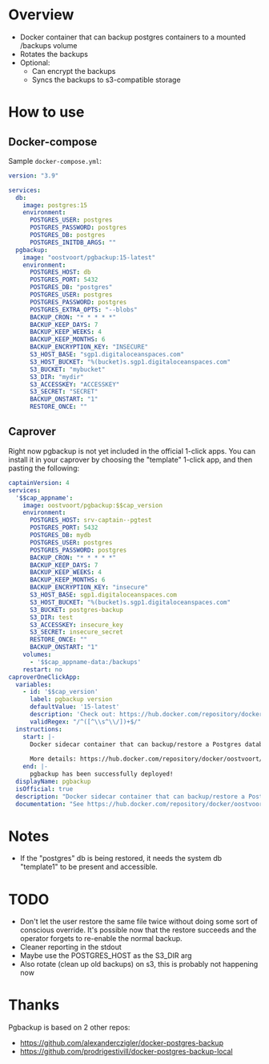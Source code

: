 # Overview
- Docker container that can backup postgres containers to a mounted /backups volume
- Rotates the backups
- Optional:
  - Can encrypt the backups
  - Syncs the backups to s3-compatible storage

# How to use
## Docker-compose
Sample `docker-compose.yml`: 
```yaml
version: "3.9"

services:
  db:
    image: postgres:15
    environment:
      POSTGRES_USER: postgres
      POSTGRES_PASSWORD: postgres
      POSTGRES_DB: postgres
      POSTGRES_INITDB_ARGS: ""
  pgbackup:
    image: "oostvoort/pgbackup:15-latest"
    environment:
      POSTGRES_HOST: db
      POSTGRES_PORT: 5432
      POSTGRES_DB: "postgres"
      POSTGRES_USER: postgres
      POSTGRES_PASSWORD: postgres
      POSTGRES_EXTRA_OPTS: "--blobs"
      BACKUP_CRON: "* * * * *"
      BACKUP_KEEP_DAYS: 7
      BACKUP_KEEP_WEEKS: 4
      BACKUP_KEEP_MONTHS: 6
      BACKUP_ENCRYPTION_KEY: "INSECURE"
      S3_HOST_BASE: "sgp1.digitaloceanspaces.com"
      S3_HOST_BUCKET: "%(bucket)s.sgp1.digitaloceanspaces.com"
      S3_BUCKET: "mybucket"
      S3_DIR: "mydir"
      S3_ACCESSKEY: "ACCESSKEY"
      S3_SECRET: "SECRET"
      BACKUP_ONSTART: "1"
      RESTORE_ONCE: ""

```
## Caprover
Right now pgbackup is not yet included in the official 1-click apps. You can install it in your caprover by choosing the "template" 1-click app, and then pasting the following: 
```yaml
captainVersion: 4
services:
  '$$cap_appname':
    image: oostvoort/pgbackup:$$cap_version
    environment:
      POSTGRES_HOST: srv-captain--pgtest
      POSTGRES_PORT: 5432
      POSTGRES_DB: mydb
      POSTGRES_USER: postgres
      POSTGRES_PASSWORD: postgres
      BACKUP_CRON: "* * * * *"
      BACKUP_KEEP_DAYS: 7
      BACKUP_KEEP_WEEKS: 4
      BACKUP_KEEP_MONTHS: 6
      BACKUP_ENCRYPTION_KEY: "insecure"
      S3_HOST_BASE: sgp1.digitaloceanspaces.com
      S3_HOST_BUCKET: "%(bucket)s.sgp1.digitaloceanspaces.com"
      S3_BUCKET: postgres-backup
      S3_DIR: test
      S3_ACCESSKEY: insecure_key
      S3_SECRET: insecure_secret
      RESTORE_ONCE: ""
      BACKUP_ONSTART: "1"
    volumes:
      - '$$cap_appname-data:/backups'
    restart: no
caproverOneClickApp:
  variables:
    - id: '$$cap_version'
      label: pgbackup version
      defaultValue: '15-latest'
      description: 'Check out: https://hub.docker.com/repository/docker/oostvoort/pgbackup/tags'
      validRegex: "/^([^\\s^\\/])+$/"
  instructions:
    start: |-
      Docker sidecar container that can backup/restore a Postgres database container. Additionally supports rotation of backup files, encryption of the backup files and sync to s3-compatible storage.
      
      More details: https://hub.docker.com/repository/docker/oostvoort/pgbackup/general
    end: |-
      pgbackup has been successfully deployed!
  displayName: pgbackup
  isOfficial: true
  description: "Docker sidecar container that can backup/restore a Postgres database container. Additionally supports rotation of backup files, encryption of the backup files and sync to s3-compatible storage."
  documentation: "See https://hub.docker.com/repository/docker/oostvoort/pgbackup"


```

# Notes
- If the "postgres" db is being restored, it needs the system db "template1" to be present and accessible.

# TODO
- Don't let the user restore the same file twice without doing some sort of conscious override. It's possible now that the restore succeeds and the operator forgets to re-enable the normal backup.
- Cleaner reporting in the stdout
- Maybe use the POSTGRES_HOST as the S3_DIR arg
- Also rotate (clean up old backups) on s3, this is probably not happening now

# Thanks
Pgbackup is based on 2 other repos:
  - https://github.com/alexanderczigler/docker-postgres-backup
  - https://github.com/prodrigestivill/docker-postgres-backup-local